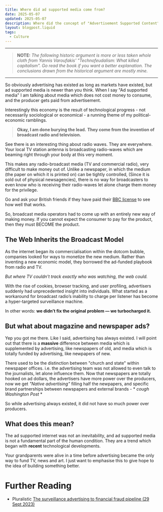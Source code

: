 ```yaml
---
title: Where did ad supported media come from?
date: 2025-05-07
updated: 2025-05-07
description: Where did the concept of "Advertisement Supported Content" even come from? It is more recent than you think
layout: blogpost.liquid
tags:
  - Culture
---
```


---

> **NOTE:** *The following historic argument is more or less taken whole cloth from  Yannis Varoufakis' "Technofeudalism: What killed capitalism". Go read the book if you want a better explanation. 
> The conclusions drawn from the historical argument are mostly mine.*

---

<!-- # Where did ad supported media come from? -->

So obviously advertising has existed as long as markets have existed, but ad supported media is newer than you think. When I say "Ad supported media" I am talking about media which does not cost money to consume, and the producer gets paid from advertisement. 

Interestingly this economy is the result of technological progress - not necessarily sociological  or economical - a running theme of my political-economic ramblings.

> **Okay, I am done burying the lead.** 
> **They come from the invention of broadcast radio and television.**

See there is an interesting thing about radio waves. They are everywhere. Your local TV station antenna is broadcasting radio-waves which are beaming right through your body at this very moment. 

This makes any radio-broadcast media (TV and commercial radio), very difficult to make money out of. Unlike a newspaper, in which the medium (the paper on which it is printed on) can be tightly controlled, (Since it is sold out of physical newsagencies), there is no way for broadcasters to even know who is receiving their radio-waves let alone charge them money for the privilege. 

Go and ask your British friends if they have paid their [BBC license](https://en.wikipedia.org/wiki/Television_licensing_in_the_United_Kingdom) to see how well that works. 

So, broadcast media operators had to come up with an entirely new way of making money. If you cannot expect the consumer to pay for the product, then they must BECOME the product. 

## The Web Inherits the Broadcast Model

As the internet began its commercialisation within the dotcom bubble, companies looked for ways to monetize the new medium. Rather than inventing a new economic model, they borrowed the ad-funded playbook from radio and TV. 

*But where TV couldn’t track exactly who was watching, the web could.*

With the rise of cookies, browser tracking, and user profiling, advertisers suddenly had unprecedented insight into individuals. What started as a workaround for broadcast radio’s inability to charge per listener has become a hyper-targeted surveillance machine.

In other words: **we didn’t fix the original problem — we turbocharged it.**

## But what about magazine and newspaper ads?

Yep you got me there. Like I said, advertising has always existed. I will point out that there is a **massive** difference between media which is supplemented by advertising, like newspapers of old, and media which is totally funded by advertising, like newpapers of new. 

There used to be the distinction between "church and state" within newspaper offices. i.e. the advertising team was not allowed to even talk to the journalists, let alone influence them. Now that newspapers are totally hooked on ad dollars, the advertisers have more power over the producers, now we get *"Native advertising"* filling half the newpapers, and specific brand partnerships between newspapers and external brands - \* *cough  Washington Post* \*  

So while advertising always existed, it did not have so much power over producers. 

## What does this mean?

The ad supported internet was not an inevitability, and ad supported media is not a fundamental part of the human condition. They are a trend which began with **recent** technological developments. 

Your grandparents were alive in a time before advertising became the only way to fund TV, news and art. I just want to emphasise this to give hope to the idea of building something better. 

# Further Reading
- Pluralistic [The surveillance advertising to financial fraud pipeline (29 Sept 2023)](https://pluralistic.net/2023/09/29/ban-surveillance-ads/#sucker-funnel)